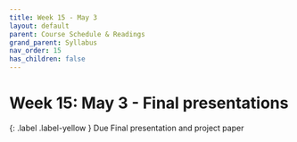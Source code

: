 ```yaml
---
title: Week 15 - May 3
layout: default
parent: Course Schedule & Readings
grand_parent: Syllabus
nav_order: 15
has_children: false
---
```

# Week 15: May 3 - Final presentations

{: .label .label-yellow }
Due
Final presentation and project paper
